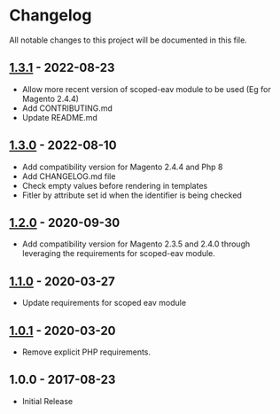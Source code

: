 # Changelog

All notable changes to this project will be documented in this file.

## [1.3.1] - 2022-08-23
[1.3.1]: https://github.com/Smile-SA/magento2-module-custom-entity/compare/1.3.0...1.3.1

- Allow more recent version of scoped-eav module to be used (Eg for Magento 2.4.4)
- Add CONTRIBUTING.md
- Update README.md

## [1.3.0] - 2022-08-10
[1.3.0]: https://github.com/Smile-SA/magento2-module-custom-entity/compare/1.2.0...1.3.0

- Add compatibility version for Magento 2.4.4 and Php 8
- Add CHANGELOG.md file
- Check empty values before rendering in templates
- Fitler by attribute set id when the identifier is being checked

## [1.2.0] - 2020-09-30
[1.2.0]: https://github.com/Smile-SA/magento2-module-custom-entity/compare/1.1.0...1.2.0

- Add compatibility version for Magento 2.3.5 and 2.4.0 through leveraging the requirements for scoped-eav module.

## [1.1.0] - 2020-03-27
[1.1.0]: https://github.com/Smile-SA/magento2-module-custom-entity/compare/1.0.1...1.1.0

- Update requirements for scoped eav module

## [1.0.1] - 2020-03-20
[1.0.1]: https://github.com/Smile-SA/magento2-module-custom-entity/compare/1.0.0...1.0.1

- Remove explicit PHP requirements.

## 1.0.0 - 2017-08-23

- Initial Release

